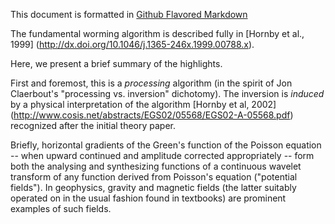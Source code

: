 This document is formatted in 
[Github Flavored Markdown](https://help.github.com/articles/github-flavored-markdown)

The fundamental worming algorithm is described fully in [Hornby et al., 1999]
(http://dx.doi.org/10.1046/j.1365-246x.1999.00788.x).

Here, we present a brief summary of the highlights.

First and foremost, this is a _processing_ algorithm (in the spirit of Jon Claerbout's "processing vs. inversion" dichotomy). The inversion is _induced_ by a physical interpretation of the algorithm [Hornby et al, 2002] (http://www.cosis.net/abstracts/EGS02/05568/EGS02-A-05568.pdf) recognized after the initial theory paper.

Briefly, horizontal gradients of the Green's function of the Poisson equation -- when upward continued and amplitude corrected appropriately -- form both the analysing and synthesizing functions of a continuous wavelet transform of any function derived from Poisson's equation ("potential fields"). In geophysics, gravity and magnetic fields (the latter suitably operated on in the usual fashion found in textbooks) are prominent examples of such fields. 

